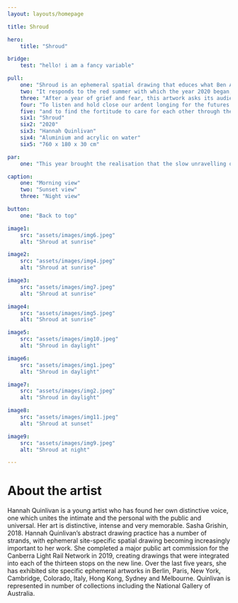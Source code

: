 ```yaml
---
layout: layouts/homepage

title: Shroud

hero:
    title: "Shroud"

bridge:
    test: "hello! i am a fancy variable"

pull:
    one: "Shroud is an ephemeral spatial drawing that educes what Ben Anderson terms ‘the affective atmosphere’ of life after periods of crisis."
    two: "It responds to the red summer with which the year 2020 began, the subsequent health and economic crisis, and the fissures they have riven in our collective mood."
    three: "After a year of grief and fear, this artwork asks its audience to take time to pause."
    four: "To listen and hold close our ardent longing for the futures we once possessed but that dissolved into smoke,"
    five: "and to find the fortitude to care for each other through the uncertain future. "
    six1: "Shroud"
    six2: "2020"
    six3: "Hannah Quinlivan"
    six4: "Aluminium and acrylic on water"
    six5: "760 x 180 x 30 cm"

par:
    one: "This year brought the realisation that the slow unravelling of our ecology had gained irreversible momentum. At the same time, the viral outbreak has compelled us to face with sober senses the fragility of our once taken for granted ways of living."

caption:
    one: "Morning view"
    two: "Sunset view"
    three: "Night view"

button:
    one: "Back to top"

image1: 
    src: "assets/images/img6.jpeg"
    alt: "Shroud at sunrise"

image2:
    src: "assets/images/img4.jpeg"
    alt: "Shroud at sunrise"

image3:
    src: "assets/images/img7.jpeg"
    alt: "Shroud at sunrise"

image4:
    src: "assets/images/img5.jpeg"
    alt: "Shroud at sunrise"

image5:
    src: "assets/images/img10.jpeg"
    alt: "Shroud in daylight"

image6:
    src: "assets/images/img1.jpeg"
    alt: "Shroud in daylight"

image7:
    src: "assets/images/img2.jpeg"
    alt: "Shroud in daylight"

image8:
    src: "assets/images/img11.jpeg"
    alt: "Shroud at sunset"

image9:
    src: "assets/images/img9.jpeg"
    alt: "Shroud at night"    

---
```



# About the artist

Hannah Quinlivan is a young artist who has found her own distinctive voice, one which unites the intimate and the personal with the public and universal. Her art is distinctive, intense and very memorable. Sasha Grishin, 2018.  Hannah Quinlivan’s abstract drawing practice has a number of strands, with ephemeral site-specific spatial drawing becoming increasingly important to her work. She completed a major public art commission for the Canberra Light Rail Network in 2019, creating drawings that were integrated into each of the thirteen stops on the new line.   Over the last five years, she has exhibited site specific ephemeral artworks in Berlin, Paris, New York, Cambridge, Colorado, Italy, Hong Kong, Sydney and Melbourne. Quinlivan is represented in number of collections including the National Gallery of Australia.
